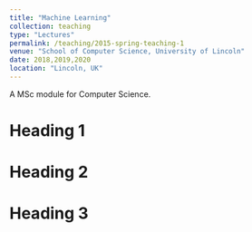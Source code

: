 ```yaml
---
title: "Machine Learning"
collection: teaching
type: "Lectures"
permalink: /teaching/2015-spring-teaching-1
venue: "School of Computer Science, University of Lincoln"
date: 2018,2019,2020
location: "Lincoln, UK"
---
```


A MSc module for Computer Science.

Heading 1
======

Heading 2
======

Heading 3
======
